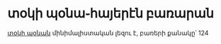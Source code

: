 # տօկի պօնա֊հայերէն բառարան

[տօկի պօնան](https://en.wikipedia.org/wiki/Toki_Pona) մինիմալիստական լեզու է, բառերի քանակը՝ 124
